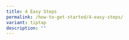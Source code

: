 ```yaml
---
title: 4 Easy Steps
permalink: /how-to-get-started/4-easy-steps/
variant: tiptap
description: ""
---
```

